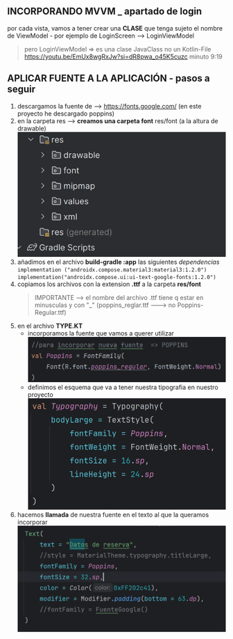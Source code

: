 
## INCORPORANDO MVVM _ apartado de login
por cada vista, vamos a tener crear una **CLASE** que tenga sujeto el nombre de ViewModel
    - por ejemplo de LoginScreen --> LoginViewModel

 >pero LoginViewModel => es una clase JavaClass no un Kotlin-File
 > https://youtu.be/EmUx8wgRxJw?si=dR8pwa_o45K5cuzc 
 > minuto 9:19
 

## APLICAR FUENTE A LA APLICACIÓN - pasos a seguir

1. descargamos la fuente de --> https://fonts.google.com/ (en este proyecto he descargado poppins)
2. en la carpeta res --> **creamos una carpeta font** res/font (a la altura de drawable) ![img.png](img.png)
3. añadimos en el archivo **build-gradle :app** las siguientes _dependencias_
    `implementation ("androidx.compose.material3:material3:1.2.0")
     implementation("androidx.compose.ui:ui-text-google-fonts:1.2.0")`
4. copiamos los archivos con la extension **.ttf** a la carpeta **res/font** 
    > IMPORTANTE --> el nombre del archivo .ttf tiene q estar en minusculas y con "_" (poppins_reglar.ttf ---> no Poppins-Regular.ttf)
5. en el archivo **TYPE.KT**
   - incorporamos la fuente que vamos a querer utilizar ![img_1.png](img_1.png)
   - definimos el esquema que va a tener nuestra tipografia en nuestro proyecto ![img_2.png](img_2.png)   
6. hacemos **llamada** de nuestra fuente en el texto al que la queramos incorporar ![img_3.png](img_3.png)
   